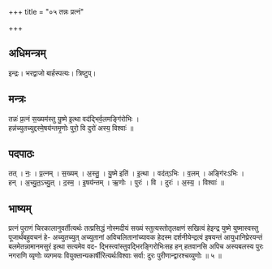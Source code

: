 +++
title = "०५ तन्नः प्रत्नं"

+++
## अधिमन्त्रम्
इन्द्रः। भरद्वाजो बार्हस्पत्यः। त्रिष्टुप्।

## मन्त्रः
तन्नः॑ प्र॒त्नं स॒ख्यम॑स्तु यु॒ष्मे इ॒त्था वद॑द्भिर्व॒लमङ्गि॑रोभिः ।  
हन्न॑च्युतच्युद्दस्मे॒षय॑न्तमृ॒णोः पुरो॒ वि दुरो॑ अस्य॒ विश्वाः॑ ॥

## पदपाठः
तत् । नः॒ । प्र॒त्नम् । स॒ख्यम् । अ॒स्तु॒ । यु॒ष्मे इति॑ । इ॒त्था । वद॑त्ऽभिः । व॒लम् । अङ्गि॑रःऽभिः ।  
हन् । अ॒च्यु॒त॒ऽच्यु॒त् । द॒स्म॒ । इ॒षय॑न्तम् । ऋ॒णोः । पुरः॑ । वि । दुरः॑ । अ॒स्य॒ । विश्वाः॑ ॥

## भाष्यम्
प्रत्नं पुराणं चिरकालानुवर्तीत्यर्थः तत्प्रसिद्धं नोस्मदीयं सख्यं स्तुत्यस्तोतृलक्षणं सखित्वं हेइन्द्र युष्मे युष्मास्वस्तु पूजार्थंबहुवचनं हे- अच्युतच्युत् अच्युतानां अविचलितानांच्यावक हेदस्म दर्शनीयेन्द्रत्वं इषयन्तं आयुधानिप्रेरयन्तं बलमेतन्नामानमसुरं इत्था सत्यमेव वद- द्भिस्त्वांस्तुवद्भिरङ्गिरोभिःसह हन् हतवानसि अपिच अस्यबलस्य पुरः नगराणि व्यृणोः व्यगमयः वियुक्तान्यकार्षीरित्यर्थःविश्वाः सर्वा: दुरः पुरीणान्द्वारश्चव्युणोः ॥ ५ ॥